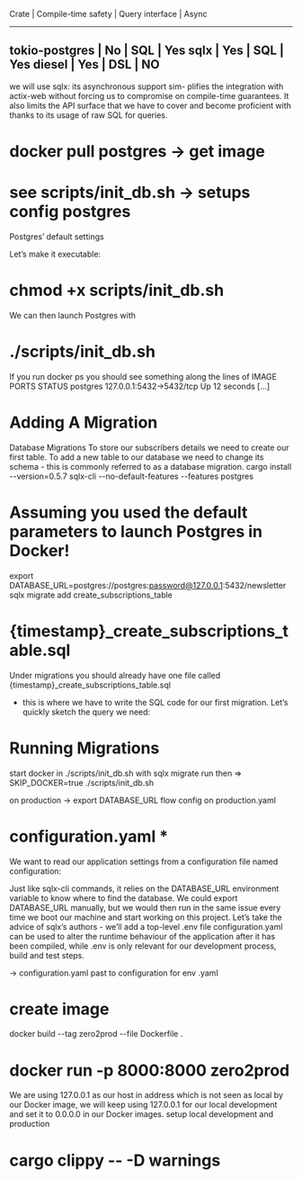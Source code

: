 Crate          | Compile-time safety | Query interface | Async

---------------------------------------------------------------
tokio-postgres | No                  | SQL             | Yes
sqlx           | Yes                 | SQL             | Yes
diesel         | Yes                 | DSL             | NO
---------------------------------------------------------------
we will use sqlx: its asynchronous support sim- plifies the integration with actix-web without forcing us to compromise on compile-time guarantees. It also limits the API surface that we have to cover and become proficient with thanks to its usage of raw SQL for queries.

# docker pull postgres -> get image
# see scripts/init_db.sh -> setups config postgres

Postgres’ default settings

Let’s make it executable:
# chmod +x scripts/init_db.sh

We can then launch Postgres with
# ./scripts/init_db.sh
If you run docker ps you should see something along the lines of
IMAGE            PORTS                   STATUS
postgres   127.0.0.1:5432->5432/tcp   Up 12 seconds   [...]

# Adding A Migration
Database Migrations To store our subscribers details we need to create our first table. To add a new table to our database we need to change its schema - this is commonly referred to as a database migration.
cargo install --version=0.5.7 sqlx-cli --no-default-features --features postgres

# Assuming you used the default parameters to launch Postgres in Docker!
export DATABASE_URL=postgres://postgres:password@127.0.0.1:5432/newsletter
sqlx migrate add create_subscriptions_table

# {timestamp}_create_subscriptions_table.sql
Under migrations you should already have one file called {timestamp}_create_subscriptions_table.sql
- this is where we have to write the SQL code for our first migration. Let’s quickly sketch the query we need:

# Running Migrations
start docker
in ./scripts/init_db.sh with sqlx migrate run
then => SKIP_DOCKER=true ./scripts/init_db.sh

on production -> export DATABASE_URL flow config on production.yaml

# configuration.yaml *
We want to read our application settings from a configuration file named configuration:

Just like sqlx-cli commands, it relies on the DATABASE_URL environment variable to know where to find the database.
We could export DATABASE_URL manually, but we would then run in the same issue every time we boot our machine and start working on this project. 
Let’s take the advice of sqlx’s authors - we’ll add a top-level .env file
configuration.yaml can be used to alter the runtime behaviour of the application after it has been compiled, 
while .env is only relevant for our development process, build and test steps.

-> configuration.yaml past to configuration for env .yaml 

# create image
docker build --tag zero2prod --file Dockerfile .

# docker run -p 8000:8000 zero2prod
We are using 127.0.0.1 as our host in address  which is not seen as local by our Docker image,
we will keep using 127.0.0.1 for our local development and set it to 0.0.0.0 in our Docker images.
setup local development and production

#  cargo clippy -- -D warnings